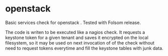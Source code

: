 openstack
=========

Basic services check for openstack . Tested with Folsom release.

The code is writen to be executed like a nagios check. It requests a keystone token for a given tenant and saves it encrypted 
on the local filesystem, so it may be used on next invocation of of the check without need to request tokens everytime and 
fill the keystone tables with junk data.
